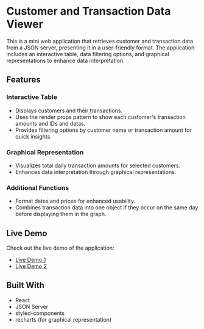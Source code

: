 # Customer and Transaction Data Viewer

This is a mini web application that retrieves customer and transaction data from a JSON server, presenting it in a user-friendly format. The application includes an interactive table, data filtering options, and graphical representations to enhance data interpretation.

## Features

### Interactive Table
- Displays customers and their transactions.
- Uses the render props pattern to show each customer's transaction amounts and IDs and datas.
- Provides filtering options by customer name or transaction amount for quick insights.

### Graphical Representation
- Visualizes total daily transaction amounts for selected customers.
- Enhances data interpretation through graphical representations.

### Additional Functions
- Format dates and prices for enhanced usability.
- Combines transaction data into one object if they occur on the same day before displaying them in the graph.

## Live Demo

Check out the live demo of the application:

- [Live Demo 1](https://route-task-seven.vercel.app/)
- [Live Demo 2](https://customer-transactions1.netlify.app/)

## Built With

- React
- JSON Server
- styled-components
- recharts (for graphical representation)
